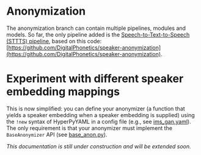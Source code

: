# Anonymization

The anonymization branch can contain multiple pipelines, modules and models. So far, the only pipeline added is the 
[Speech-to-Text-to-Speech (STTTS) pipeline](https://ieeexplore.ieee.org/document/10096607), based on this code:  
[https://github.com/DigitalPhonetics/speaker-anonymization](https://github.com/DigitalPhonetics/speaker-anonymization).


# Experiment with different speaker embedding mappings

This is now simplified: you can define your anonymizer (a function that yields a speaker embedding when a speaker embedding is supplied) using the `!new` syntax of HyperPyYAML in a config file (e.g., see [ims_gan.yaml](../configs/anon/ims_gan.yaml)). The only requirement is that your anonymizer must implement the `BaseAnonymizer` API (see [base_anon.py](modules/speaker_embeddings/anonymization/base_anon.py)).

*This documentation is still under construction and will be extended soon.*